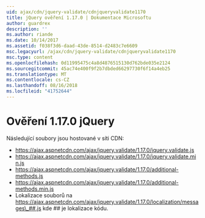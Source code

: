 ```yaml
---
uid: ajax/cdn/jquery-validate/cdnjqueryvalidate1170
title: jQuery ověření 1.17.0 | Dokumentace Microsoftu
author: guardrex
description: ''
ms.author: riande
ms.date: 10/14/2017
ms.assetid: f038f3d6-daad-43de-8514-d2483c7e6609
msc.legacyurl: /ajax/cdn/jquery-validate/cdnjqueryvalidate1170
msc.type: content
ms.openlocfilehash: 0d11995475c4a8d4876515130d762bde035e2124
ms.sourcegitcommit: 45ac74e400f9f2b7dbded66297730f6f14a4eb25
ms.translationtype: MT
ms.contentlocale: cs-CZ
ms.lasthandoff: 08/16/2018
ms.locfileid: "41752644"
---
```

<a name="jquery-validation-1170"></a>Ověření 1.17.0 jQuery
====================
Následující soubory jsou hostované v síti CDN:

- https://ajax.aspnetcdn.com/ajax/jquery.validate/1.17.0/jquery.validate.js
- https://ajax.aspnetcdn.com/ajax/jquery.validate/1.17.0/jquery.validate.min.js
- https://ajax.aspnetcdn.com/ajax/jquery.validate/1.17.0/additional-methods.js
- https://ajax.aspnetcdn.com/ajax/jquery.validate/1.17.0/additional-methods.min.js
- Lokalizace souborů na https://ajax.aspnetcdn.com/ajax/jquery.validate/1.17.0/localization/messages\_##.js kde ## je lokalizace kódu.
